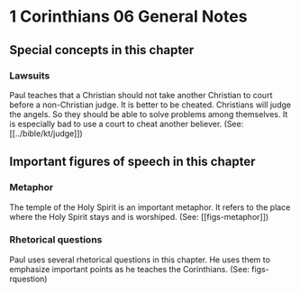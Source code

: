 # 1 Corinthians 06 General Notes
## Special concepts in this chapter

### Lawsuits

Paul teaches that a Christian should not take another Christian to court before a non-Christian judge. It is better to be cheated. Christians will judge the angels. So they should be able to solve problems among themselves. It is especially bad to use a court to cheat another believer. (See: [[../bible/kt/judge]])

## Important figures of speech in this chapter

### Metaphor
The temple of the Holy Spirit is an important metaphor. It refers to the place where the Holy Spirit stays and is worshiped. (See: [[figs-metaphor]])

### Rhetorical questions
Paul uses several rhetorical questions in this chapter. He uses them to emphasize important points as he teaches the Corinthians. (See: figs-rquestion)